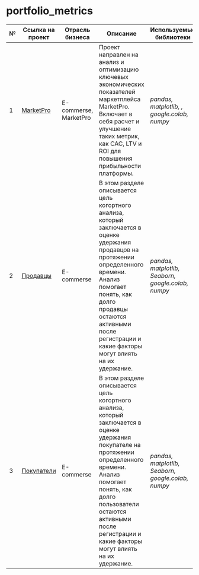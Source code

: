 # portfolio_metrics

№ | Ссылка на проект | Отрасль бизнеса | Описание | Используемые библиотеки | Презентация проекта 
---|---|---|---|---|---
| 1 | [MarketPro](https://github.com/YulianaOs/portfolio_metrics/tree/2be838daa9b9c5c45cd8e8c6aecc8fb1cf9507ca/MarketPro) | E-commerse, MarketPro  | Проект направлен на анализ и оптимизацию ключевых экономических показателей маркетплейса MarketPro. Включает в себя расчет и улучшение таких метрик, как CAC, LTV и ROI для повышения прибыльности платформы. | *pandas, matplotlib, , google.colab, numpy* | [Презентация MarketPro](https://drive.google.com/file/d/11PlQeV3hLzwHzFKoGwHNspry5tU18Z-h/view?usp=sharing) |
| 2 | [Продавцы](https://github.com/YulianaOs/portfolio_metrics/tree/2be838daa9b9c5c45cd8e8c6aecc8fb1cf9507ca/%D0%9F%D1%80%D0%BE%D0%B4%D0%B0%D0%B2%D1%86%D1%8B) | E-commerse | В этом разделе описывается цель когортного анализа, который заключается в оценке удержания продавцов на протяжении определенного времени. Анализ помогает понять, как долго продавцы остаются активными после регистрации и какие факторы могут влиять на их удержание. | *pandas, matplotlib, Seaborn, google.colab, numpy* | [Презентация Продавцы](https://drive.google.com/file/d/1Mu_YWKUdKCSD2FrDB_30gBwi8v4smog1/view?usp=sharing) |
| 3 | [Покупатели](https://github.com/YulianaOs/portfolio_metrics/tree/2be838daa9b9c5c45cd8e8c6aecc8fb1cf9507ca/%D0%9F%D0%BE%D0%BA%D1%83%D0%BF%D0%B0%D1%82%D0%B5%D0%BB%D0%B8) | E-commerse  | В этом разделе описывается цель когортного анализа, который заключается в оценке удержания покупателе  на протяжении определенного времени. Анализ помогает понять, как долго пользователи остаются активными после регистрации и какие факторы могут влиять на их удержание. | *pandas, matplotlib, Seaborn, google.colab, numpy* | [Презентация Покупатели](https://drive.google.com/file/d/1YzW_qJFnoMSW96VrDb6rXuvOnjEJKcBw/view?usp=sharing) |

